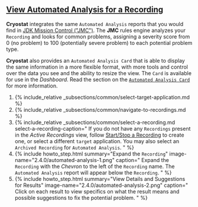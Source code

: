## [View Automated Analysis for a Recording](#view-automated-analysis-for-a-recording)
**Cryostat** integrates the same `Automated Analysis` reports that you would
find in [JDK Mission Control ("JMC")](https://github.com/openjdk/jmc). The
**JMC** rules engine analyzes your `Recording` and looks for common problems,
assigning a severity score from 0 (no problem) to 100 (potentially
severe problem) to each potential problem type.

**Cryostat** also provides an `Automated Analysis Card` that is able to display
the same information in a more flexible format, with more tools and control
over the data you see and the ability to resize the view. The `Card` is available
for use in the *Dashboard*. Read the section on the
[`Automated Analysis Card`](#automated-analysis-card) for more information.

<ol>
  <li>
    {% include_relative _subsections/common/select-target-application.md %}
  </li>
  <li>
    {% include_relative _subsections/common/navigate-to-recordings.md %}
  </li>
  <li>
    {% include_relative _subsections/common/select-a-recording.md
      select-a-recording-caption="
        If you do not have any <code>Recordings</code> present in the <i>Active Recordings</i>
        view, follow
        <a href='#startstop-a-recording'>Start/Stop a Recording</a>
        to create one, or select a different <code>target</code> application.
        You may also select an <code>Archived Recording</code> for <code>Automated Analysis</code>.
      "
    %}
  </li>
  <li>
    {% include howto_step.html
      summary="Expand the <code>Recording</code>"
      image-name="2.4.0/automated-analysis-1.png"
      caption="
        Expand the <code>Recording</code> with the <i>Chevron</i> to the left of the <code>Recording</code>
        name. The <code>Automated Analysis</code> report will appear below the <code>Recording</code>.
      "
    %}
  </li>
  <li>
    {% include howto_step.html
      summary="View Details and Suggestions for Results"
      image-name="2.4.0/automated-analysis-2.png"
      caption="
        Click on each result to view
        specifics on what the result means and possible suggestions to fix
        the potential problem.
      "
    %}
  </li>
</ol>
